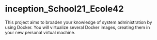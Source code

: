 # inception_School21_Ecole42
This project aims to broaden your knowledge of system administration by using Docker. You will virtualize several Docker images, creating them in your new personal virtual machine.
